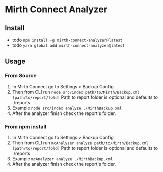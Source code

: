 # Mirth Connect Analyzer
## Install
* todo `npm install -g mirth-connect-analyzer@latest`
* todo `yarn global add mirth-connect-analyzer@latest`

## Usage
### From Source
1. In Mirth Connect go to Settings > Backup Config
2. Then from CLI run `node src/index path/to/Mirth/Backup.xml [path/to/report/fold]` Path to report folder is optional and defaults to ./reports
3. Example `node src/index analyze ./MirthBackup.xml`
4. After the analyzer finish check the report's folder.

### From npm install
1. In Mirth Connect go to Settings > Backup Config
2. Then from CLI run `mcAnalyzer analyze path/to/Mirth/Backup.xml [path/to/report/fold]` Path to report folder is optional and defaults to ./reports
3. Example `mcAnalyzer analyze ./MirthBackup.xml`
4. After the analyzer finish check the report's folder.
